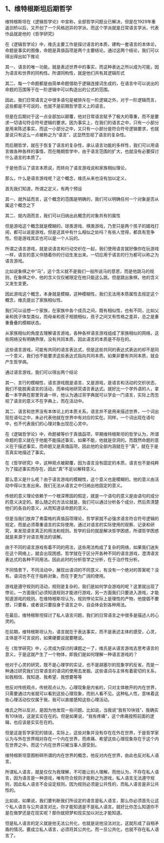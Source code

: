 <h2>1、维特根斯坦后期哲学</h2><p data-pid="ulmvnPcU">维特根斯坦在《逻辑哲学论》中宣称，全部哲学问题业已解决，但是在1929年重返剑桥以后，又开创了一个风格迥异的学派。而这个学派就是日常语言学派，代表作品就是他的《哲学研究》</p><p data-pid="3rN-34Am">在《逻辑哲学论》中，维氏主要工作是探讨语言的本质，建构一套语言的本体论，命题是事实的图像，命题是真值函项是两个主要结论。通过这两个结论，我们可以得出得出如下推论</p><p data-pid="_yn21O8b">其一、语言的唯一功能，就是表述世界中的事实，而这种表达之所以成为可能，因为语言和世界的同构性。所谓同构性，就是他们共有其逻辑形式</p><p data-pid="DqwRCD2v">其二、每一个命题都是由简单命题借助于逻辑连接词生成的，在语言中可以说出的命题的范围等于在一阶逻辑中可以构造出的公式的范围。</p><p data-pid="zN8HXuON">因此，我们日常语言之中很多语句是被排斥在一阶逻辑之外，对于一阶逻辑而言，这些都是不可说的，也就不是前期哲学意义上的语言。</p><p data-pid="bS0_2Ya5">但是在后期对于这一点全部加以颠覆，他对日常语言赋予了极大的尊重，而不是要求一切语句符合符号逻辑的要求。因为事实上，在我们的语言之中，只有一小部分是用来陈述事实，而这一小部分之中，又只有一小部分是符合符号逻辑要求，也就是说只有这么一点被称之为“语言”，这显然忽视了语言的复杂性。</p><p data-pid="m2Nbtg1B">而后期哲学，就在于恢复了语言的复杂性，承认语言功能的多样性，我们可以用语言做各种各样的事情，而在晚期哲学中，由于语言范围的扩大，也就没有必要探讨什么语言的本质了。</p><p data-pid="DneYOwle">于是他否认了语言本质说，而转向了语言游戏说和家族相似理论，</p><p data-pid="vLyZ9aZk">那么，什么是语言游戏呢？这个概念，维氏从来也没有加以定义，</p><p data-pid="O6zeUfXZ">首先我们知道，所谓之定义，有两个预设</p><p data-pid="XOpmYgIQ">其一、就外延而言，这个概念的范围是明确的，我们可以明确任何一个对象是否从属这个概念之下</p><p data-pid="lbmC3EWZ">其二、就内涵而言，我们可以归纳出此概念的对象共有的属性</p><p data-pid="YJnMjaij">但是游戏这个概念就是模糊的，球类游戏、棋类游戏，乃至只是两个孩子的嬉戏打闹，都可以说是游戏，但是这其中有什么相似之处吗？有些人觉得，都具有竞争性。但是游戏其实也可以是一个人玩的。</p><p data-pid="HAC8pj7O">所谓之语言游戏，就是说语言和行动交织在一起，我们使用语言就好像你在玩游戏一样，语言的意义伴随着你的行动生发出来。一切应用于语言的行为都可以称之为语言游戏。</p><p data-pid="uB4ETX6X">比如说象棋之中“马”，这个含义就不是我们一般所说马的意思，而是他跳马的规则，在象棋之中，他的含义仅仅被限定在他只能这么跳。但是跳出象棋，他的含义又发生变更。</p><p data-pid="klYUvkoy">因此游戏这个概念，本身就是模糊，这种模糊性，我们无法用本质属性去规定这个概念，维氏提出了家族相似性。</p><p data-pid="2LI2av9D">我们可以设想一个家族，在家族中各个成员之间，既有相似性，也有不同，比如父亲和孩子体型类似，而母亲和孩子相貌相似，孩子之间又有性格之差异，总之是重重叠叠的模糊状态。</p><p data-pid="2afhEQMz">从家族相似的角度去理解语言游戏，各种各样语言游戏组成了家族相似的网络，这些网络没有明确界限，没有共同本质，因此语言的本质是不存在的。</p><p data-pid="NOn5XrQd">这些语言游戏，可能有共同的语言表达式，但是这些共同的表达式表达的却不是同一个意义，我们也不能要求这些表达式指向共同本质。如果非要有共同本质，就会产生哲学病。</p><p data-pid="lF-cH6Mn">通过语言游戏，我们可以得出两个结论</p><p data-pid="VSTI70O_">其一、言行的模糊性，语言游戏既是语言，又是游戏，是语言和活动的交织状态，我们不能脱离语言的活动，而单纯地研究语言表达式。就好比一个学外语的人，拿着一本字典在那里背诵一样，他认为通过背字典就可以学会一门语言，实际上而忽视了语言的意义不在字典上，而在活动中。</p><p data-pid="HFbzcBCK">其二、语言和世界没有本体论上的本质关系。语言并不是用来描述世界，一个词出现在语句之中，未必代表他就在世界中有对应的实在。同样，一个词出现在语句中，也不代表我们的心理对象出现在心灵中。</p><p data-pid="gegsn38Y">在《逻辑哲学论》中，命题被等价于真值函项，早期维特根斯坦的哲学认为，所谓命题的意义就在于他能不能描述事实，如果不能，他就是空洞的。而既然命题的意义在于描述事实，而命题又是真值函项，因此他的全部内涵就在于“真”，就在于是否真实地描述了事实。</p><p data-pid="96hdR4SO">在《哲学研究》中，这种观点被颠覆，因为语言没有固定的本质，语言也不是纯粹为了描述事实而存在，因此“真”不足以解释意义。</p><p data-pid="RKm81kyc">那么意义是什么呢？由于语言游戏的模糊性，这个意义也是模糊的。他的意义由活动中得以生发出来。我们无法从语言之中归纳出他固定的意义。</p><p data-pid="ZV3cb-8h">传统的意义理论依赖于一个根深蒂固的假定，就是一个语句的意义是由语句的成分的意义决定的。那么随之的方法论就是，我们可以通过分析各个成分，然后弄清楚他们的各自的意义，从而知道该命题的意义。</p><p data-pid="RzVviIh9">但是当我们放弃了弗雷格的真值函项理论，哲学家就不必强求语言符合符号逻辑的规定，而是必须尊重语言的实际使用，通过对语言的实际使用的观察、记录和研究，来发现语言真正的用法和规则。哲学的目的就是解决哲学困惑，所谓哲学困惑就是来源于对语言用法的误解。</p><p data-pid="PjozhkCW">由于不同的语言游戏有着不同的用法，这些用法构成了复杂的网络，如果我们迷失在这个网络上，就会出现困惑。哲学就在于区分开各种不同的语言游戏，澄清语言表达式的各种不同用法。因此此时的分析哲学之分析，在于治疗性分析。</p><p data-pid="5i2e5P_Y">不同情景下，不同活动中，展现出语词的不同意义，有没有一个绝对的答案呢？没有。语词也不在于指称对象，而在于更为广阔的使用。</p><p data-pid="-5bySjrD">游戏是遵守规则的活动，规则是复杂的，我们是如何学会游戏的呢？这里就出现了悖论，一方面我们必须知道规则才能进行游戏，另一方面我们只要进入游戏，才能知道游戏的规则。在维特根斯坦认为，规则悖论实际上是理性的产物，他提倡不要想，只要看，或者说只要投身于语言之中，自会体会到各种用法。</p><p data-pid="QLgUrFqO">在最后，维特根斯坦探讨了私人语言问题，我们的日常语言之中很多是描述人的心灵的。</p><p data-pid="mMuB7BI7">在前期，维特根斯坦认为，语言就在于表达事实，而不是表述主体的感受，心灵，主体是不可言说的，如果硬要说就要瞎说。</p><p data-pid="VbLgb3Tu">在《哲学研究》中，心灵成为探讨的课题之一了，维氏是从语言游戏去思考语言的意义，于是这就产生了一个物体，即我们是如何理解一种语言游戏的？</p><p data-pid="wRyKgKpo">他对于心灵的研究，既不是心理学的实证，也不是胡塞尔的现象学的反省，而是一种通过研究我们日常语言的语词的使用去发掘。这些语词与主体有着密切的关系，如我相信、我知道、我希望、我想要等等</p><p data-pid="1h6Uwl0H">他反对传统观点，传统观点认为，心理现象是内省的，只对主体敞开的内在世界，只需要通过内省就可以看到这些心理现象，而别人看不见。这种私人性，意味着这些心理活动仅仅属于我，我可以直接感知这些心理活动。</p><p data-pid="MnTb0NYD">维氏之所以反对，是因为他发现一些问题。比如说，当我说“我有10块钱”，我确实有10块钱，这是实实在在的。但是如果说，“我有疼痛”，这个疼痛按照前面的逻辑，也应该是实实在在的。</p><p data-pid="o9eQIrVW">但是这是哲学家犯的错误，实际上，这些对象并没有存在在外在世界，于是哲学家认为与外在世界相对存在一个内在世界，而疼痛、希望这些心理现象存在于这个内在世界之中。而这个内在世界只被当事人感受到。</p><p data-pid="7eJ-dXKS">维特根斯坦意图粉碎所谓的内在世界的概念，他反对内在世界，由此也反对私人语言。</p><p data-pid="TYYK921_">所谓私人语言，就是仅仅为我理解，不可能让别人理解。而他认为，不存在私人语言，因为语言是一种游戏，唯有符合规则才能称之为游戏，私人语言无法遵守规则，因此私人语言不会设定规则。因为规则必须是公共性的，而私人语言是非公共性的。</p><p data-pid="suNBDOSI">比如说，如果说，我们要判断我们所设定的语言是私人语言，那么你必须首先让这个私人语言与公共语言对比，你才能知道是不是私人语言。就好比你怎么知道你不是在做梦还是在现实呢？那你就把梦和现实加以对比才能知道。</p><p data-pid="2BYrwTSy">但是私人语言的定义就是他无法公共化，也就是说他没法对比，这就形成了自相矛盾的情况。要成立私人语言，必须将其公共化。而一旦公共化，也就不存在私人语言了。</p><p></p><p></p><p></p><p></p><p></p><p></p>